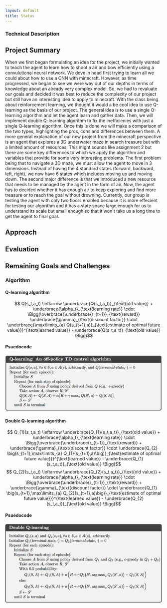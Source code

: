```yaml
---
layout: default
title: Status
---
```


### Technical Description ###
## Project Summary ##
When we first began formulating an idea for the project, we initially wanted to teach the agent to learn how to shoot a air and bow efficiently using a convulutional neural network. We dove in head first trying to learn all we could about how to use a CNN with minecraft. However, as time progressed, we began to see we were way out of our depths in terms of knowledge about an already very complex model. So, we had to revaluate our goals and decided it was best to reduce the complexity of our project but still have an interesting idea to apply to minecraft. With the class being about reinforcement learning, we thought it would a be cool idea to use Q-learning as the basis of our project. The general idea is to use a single Q-learning algorithm and let the agent learn and gather data. Then, we will implement double Q-learning algorithm to fix the inefficienies with just a single Q-learning algorithm. Once this is done we will make a comparison of the two types, highlighting the pros, cons and differences between them. A more general explanation of our new project from the minecraft perspective is an agent that explores a 3D underwater maze in search treasure but with a limited amount of resources. This might sounds like assignment 2 but there are some key differences to which we apply the algorithm and variables that provide for some very interesting problems. The first problem being that to navigate a 3D maze, we must allow the agent to move in 3 dimensions. Instead of having the 4 standard states (forward, backward, left, right), we now have 6 states which includes moving up and moving down. The second major difference is that we introduced a new resource that needs to be managed by the agent in the form of air. Now, the agent has to decided whether it has enough air to keep exploring and find more treasure or to reach the goal without drowning. Currently, our group is testing the agent with only two floors enabled because it is more effecient for testing our algorithm and it has a state space large enough for us to understand its scale but small enough so that it won't take us a long time to get the agent to final goal. 
## Approach ##
## Evaluation ##
## Remaining Goals and Challenges ##
### Algorithm ###
#### Q-learning algorithm ####
$$ Q(s_t,a_t)  \leftarrow \underbrace{Q(s_t,a_t)}_{\text{old value}} + \underbrace{\alpha_t}_{\text{learning rate}} \cdot \Bigg(\overbrace{\underbrace{r_{t+1}}_{\text{reward}}  \underbrace{\gamma}_{\text{discount factor}} \cdot \underbrace{\max\limits_{a} Q(s_{t+1},a)}_{\text{estimate of optimal future value}}}^{\text{learned value}}   - \underbrace{Q(s_t,a_t)}_{\text{old value}}  \Bigg)$$
#### Psuedocode ####
<img src="images/single_q_learning.png" width="600px">

#### Double Q-learning algorithm ####
$$ Q_{1}(s_t,a_t)  \leftarrow \underbrace{Q_{1}(s_t,a_t)}_{\text{old value}} + \underbrace{\alpha_t}_{\text{learning rate}} \cdot \Bigg(\overbrace{\underbrace{r_{t+1}}_{\text{reward}} +  \underbrace{\gamma}_{\text{discount factor}} \cdot \underbrace{Q_{2} \big(s_{t+1},\max\limits_{a} Q_{1}(s_{t+1},a)\big)}_{\text{estimate of optimal future value}}}^{\text{learned value}}   - \underbrace{Q_{1}(s_t,a_t)}_{\text{old value}}  \Bigg)$$
$$ Q_{2}(s_t,a_t)  \leftarrow \underbrace{Q_{2}(s_t,a_t)}_{\text{old value}} + \underbrace{\alpha_t}_{\text{learning rate}} \cdot \Bigg(\overbrace{\underbrace{r_{t+1}}_{\text{reward}} +  \underbrace{\gamma}_{\text{discount factor}} \cdot \underbrace{Q_{1} \big(s_{t+1},\max\limits_{a} Q_{2}(s_{t+1},a)\big)}_{\text{estimate of optimal future value}}}^{\text{learned value}}   - \underbrace{Q_{2}(s_t,a_t)}_{\text{old value}}  \Bigg)$$
#### Psuedocode ####
<img src="images/double_q_learning.png" width="600px">
